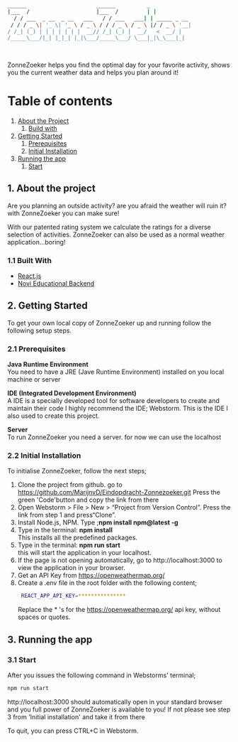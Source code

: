
  ```sh
  
  ______                      ______          _              
 |___  /                     |___  /         | |             
    / / ___  _ __  _ __   ___   / / ___   ___| | _____ _ __  
   / / / _ \| '_ \| '_ \ / _ \ / / / _ \ / _ \ |/ / _ \ '__| 
  / /_| (_) | | | | | | |  __// /_| (_) |  __/   <  __/ |    
 /_____\___/|_| |_|_| |_|\___/_____\___/ \___|_|\_\___|_|    
                                                             
                                                             

  ```

ZonneZoeker helps you find the optimal day for your favorite activity, shows you the current weather data and helps you plan around it!

# Table of contents
1. [About the Project](#1-about-the-project)
   1. [Build with](#11-built-with)
2. [Getting Started](#2-getting-started)
   1. [Prerequisites](#21-prerequisites)
   2. [Initial Installation](#22-initial-installation)
3. [Running the app](#3-running-the-app)
   1. [Start](#31-start)

## 1. About the project

Are you planning an outside activity? are you afraid the weather will ruin it? with ZonneZoeker you can make sure!

With our patented rating system we calculate the ratings for a diverse selection of activities.
ZonneZoeker can also be used as a normal weather application...boring!

### 1.1 Built With

* [React.js](https://reactjs.org/)
* [Novi Educational Backend](https://github.com/hogeschoolnovi/novi-educational-backend-documentation)

## 2. Getting Started

To get your own local copy of  ZonneZoeker up and running follow the following setup steps.

### 2.1 Prerequisites

**Java Runtime Environment**<br />
You need to have a JRE (Jave Runtime Environment) installed on you local machine or server

**IDE (Integrated Development Environment)**<br />
A IDE is a specially developed tool for software developers to create and maintain their code
I highly recommend the IDE; Webstorm. This is the IDE I also used to create this project.

**Server**<br />
To run ZonneZoeker you need a server. for now we can use the localhost

### 2.2 Initial Installation

To initialise ZonneZoeker, follow the next steps;

1. Clone the project from github. go to https://github.com/MarijnvD/Eindopdracht-Zonnezoeker.git
   Press the green 'Code'button and copy the link from there
2. Open Webstorm > File > New > “Project from Version Control”.
   Press the link from step 1 and press“Clone”.
3. Install Node.js, NPM. Type ;**npm install npm@latest -g**
4. Type in the terminal: **npm install**  <br />This installs all the predefined packages.
5. Type in the terminal: **npm run start** <br />this will start the application in your localhost.
6. If the page is not opening automatically, go to http://localhost:3000 to view the application in your browser.
7. Get an API Key from https://openweathermap.org/
8. Create a .env file in the root folder with the following content;
    ```sh
     REACT_APP_API_KEY=***************
    ```
    Replace the * 's  for the https://openweathermap.org/ api key, without spaces or quotes. 


## 3. Running the app

### 3.1 Start

After you issues the following command in Webstorms' terminal;

```sh
npm run start
```
http://localhost:3000 should automatically open in your standard browser and you full power of ZonneZoeker is available to you!
If not please see step 3 from 'Initial installation' and take it from there

To quit, you can press CTRL+C in Webstorm.
